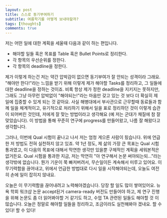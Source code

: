 ```yaml
---
layout: post
title: 스스로 동기부여하기
subtitle: 여름학기를 어떻게 보내야할까?
tags: [thoughts]
comments: true
---
```

저는 어떤 일에 대한 계획을 세울때 다음과 같이 하는 편입니다. 
* 해야할 일들 혹은 목표를 Table 혹은 Bullet Points로 정리한다.
* 각 항목의 우선순위를 정한다.
* 각 항목의 deadline을 정한다.

제가 이렇게 하는건 저는 약간 압박감이 없으면 동기부여가 잘 안되는 성격이라 그래요. "해야만 한다!"라는 느낌을 받기 위해 이렇게 제가 해야할 Tasks를 정리하고, 그 일들에 대한 deadline을 정하는 것이죠. 비록 항상 제가 정한 deadline을 지키지는 못하지만, 그래도 그냥 아무런 압박없이 "해야되는!"라는 마음만 갖고 있는 것 보다 더 확실히 제 일에 집중할 수 있게 되는 것 같아요. 사실 해병대에서 부사관으로 근무할때 동료들과 함께 일을 체계적이고, 유기적으로 처리하기 위해서 일을 표로 정리하던 것이 이렇게 습관이 되어버린 것인데, 저에게 잘 맞는 방법이라고 생각해요 (예 저는 군대가 채질에 참 잘 맞았습니다). 이 방법을 통해 꾸준히 연구에 progress를 만들어왔고, 나름 잘 해왔다고 생각합니다.

그러나, 이번에 Qual 시험이 끝나고 나서 저는 엄청 게으른 사람이 됬습니다. 위에 언급한 저 방법도 전혀 실천하지 않고 있죠. 약 1년 정도, 제 삶의 가장 큰 목표는 Qual 시험 통과였고, 이 다음의 목표에 대해서 막연한 생각만 있을뿐 구체적인 계획을 세워본적은 없거든요. Qual 시험을 통과한 지금, 저는 막연히 "아 연구해서 논문 써야되는되..."라는 생각밖에 없습니다. 뭔가 기운이 쭉 빠저버려서, 무슨일이든 계속해서 미루고 있어요. 이 무기력함을 끊어내고, 위에서 언급한 방법대로 다시 일을 시작해야되는데, 오늘도 여전히 손에 일이 잡히지 않내요.

오늘은 이 무기력함을 끊어내려고 노력해야겠습니다. 당장 할 일도 많이 쌓여있어요. 뉴욕 학회 워크샵 논문 accept된거 camera-ready 버전도 만들어야 하고, 제 연구 진행을 위해 논문도 좀 더 읽어봐야할 거 같기도 하고, 수업 TA 관련된 일들도 해야할 것 이 많습니다. 오늘은 정말로 해야할 일들을 정리하고, 조금이라도 실천해봐야 겠내요. 할 수 있다! 할 수 있다!